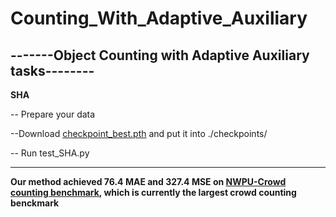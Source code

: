 # Counting_With_Adaptive_Auxiliary

-------Object Counting with Adaptive Auxiliary tasks--------
------------------------------------------------------------

**SHA**

-- Prepare your data  

--Download [checkpoint_best.pth](https://drive.google.com/file/d/1HaRTgBhW1Evr5NBOCduaDY2h2Xdkb4l5/view?usp=sharing) and put it into ./checkpoints/  

-- Run test_SHA.py  

-------------------------------------------------------------

**Our method achieved 76.4 MAE and 327.4 MSE on [NWPU-Crowd counting benchmark](https://www.crowdbenchmark.com/nwpucrowd.html), which is currently the largest crowd counting benckmark**

